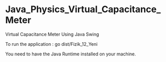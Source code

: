 # Java_Physics_Virtual_Capacitance_Meter
Virtual Capacitance Meter Using Java Swing

To run the application : go dist/Fizik_12_Yeni     

You need to have the Java Runtime installed on your machine.
